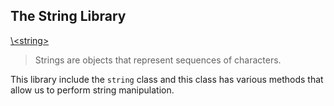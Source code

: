 

## The String Library

[\\&lt;string>](http://cplusplus.com/reference/string/string/)

> Strings are objects that represent sequences of characters.

This library include the `string` class and this class has various methods that allow us to perform string manipulation.

